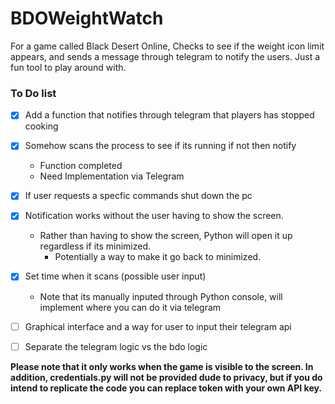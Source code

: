 # BDOWeightWatch

For a game called Black Desert Online, Checks to see if the weight icon limit appears, and sends a message through telegram to notify the users. Just a fun tool to play around with.





### To Do list  
- [x] Add a function that notifies through telegram that players has stopped cooking
- [X] Somehow scans the process to see if its running if not then notify
  - Function completed
  - Need Implementation via Telegram
- [X] If user requests a specfic commands shut down the pc
- [X] Notification works without the user having to show the screen.
  - Rather than having to show the screen, Python will open it up regardless if its minimized.
    - Potentially a way to make it go back to minimized.
- [X] Set time when it scans (possible user input)
  - Note that its manually inputed through Python console, will implement where you can do it via telegram
- [ ] Graphical interface and a way for user to input their telegram api
- [ ] Separate the telegram logic vs the bdo logic




**Please note that it only works when the game is visible to the screen. In addition, credentials.py will not be provided dude to privacy,
but if you do intend to replicate the code you can replace token with your own API key.**  
